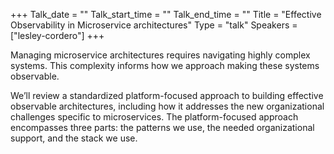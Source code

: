 +++
Talk_date = ""
Talk_start_time = ""
Talk_end_time = ""
Title = "Effective Observability in Microservice architectures"
Type = "talk"
Speakers = ["lesley-cordero"]
+++

Managing microservice architectures requires navigating highly complex systems. This complexity informs how we approach making these systems observable.

We’ll review a standardized platform-focused approach to building effective observable architectures, including how it addresses the new organizational challenges specific to microservices. The platform-focused approach encompasses three parts: the patterns we use, the needed organizational support, and the stack we use.

